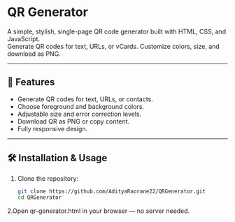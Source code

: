 # QR Generator 

A simple, stylish, single-page QR code generator built with HTML, CSS, and JavaScript.  
Generate QR codes for text, URLs, or vCards. Customize colors, size, and download as PNG.

---

## 🚀 Features
- Generate QR codes for text, URLs, or contacts.
- Choose foreground and background colors.
- Adjustable size and error correction levels.
- Download QR as PNG or copy content.
- Fully responsive design.

---

## 🛠️ Installation & Usage
1. Clone the repository:
   ```bash
   git clone https://github.com/AdityaRaorane22/QRGenerator.git
   cd QRGenerator

2.Open qr-generator.html in your browser — no server needed.
